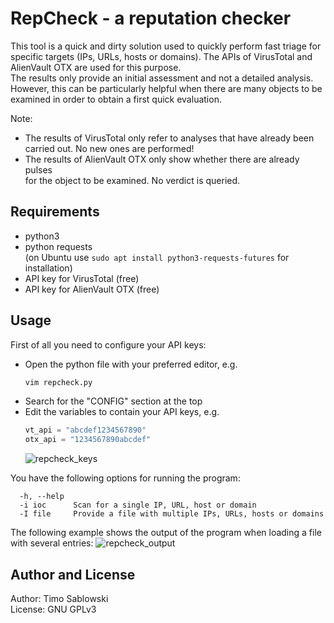 # RepCheck - a reputation checker
This tool is a quick and dirty solution used to quickly perform fast triage for specific targets (IPs, URLs, hosts or domains). The APIs of VirusTotal and AlienVault OTX are used for this purpose.  
The results only provide an initial assessment and not a detailed analysis. However, this can be particularly helpful when there are many objects to be examined in order to obtain a first quick evaluation.

Note:
- The results of VirusTotal only refer to analyses that have already been  
  carried out. No new ones are performed!
- The results of AlienVault OTX only show whether there are already pulses  
  for the object to be examined. No verdict is queried.

## Requirements
- python3
- python requests  
  (on Ubuntu use `sudo apt install python3-requests-futures` for installation)
- API key for VirusTotal (free)
- API key for AlienVault OTX (free)

## Usage
First of all you need to configure your API keys:
- Open the python file with your preferred editor, e.g.
  ```bash
  vim repcheck.py
  ```
- Search for the "CONFIG" section at the top
- Edit the variables to contain your API keys, e.g.
  ```python
  vt_api = "abcdef1234567890"
  otx_api = "1234567890abcdef"
  ```
  ![repcheck_keys](https://github.com/riotsecurity/RepCheck/assets/61002269/1ad93d67-016b-48ad-8de9-be6fc6fc38a6)

You have the following options for running the program:
```
  -h, --help
  -i ioc      Scan for a single IP, URL, host or domain
  -I file     Provide a file with multiple IPs, URLs, hosts or domains
```

The following example shows the output of the program when loading a file with several entries:
![repcheck_output](https://github.com/riotsecurity/RepCheck/assets/61002269/ab54c2fc-dc12-4135-a9f6-9cbaaaa79178)


## Author and License
Author: Timo Sablowski  
License: GNU GPLv3
